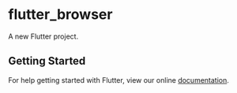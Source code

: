 # flutter_browser

A new Flutter project.

## Getting Started

For help getting started with Flutter, view our online
[documentation](https://flutter.io/).
